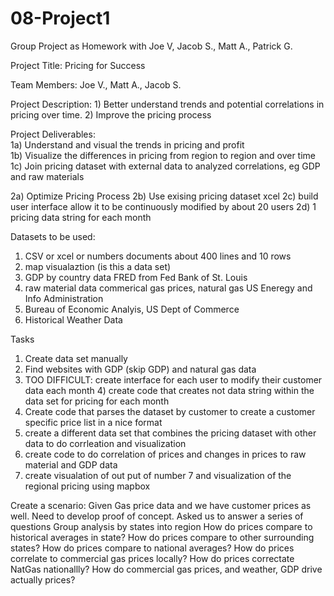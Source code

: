 # 08-Project1
Group Project as Homework with Joe V, Jacob S., Matt A., Patrick G.

Project Title:  Pricing for Success

Team Members:  Joe V., Matt A., Jacob S. 

Project Description: 1) Better understand trends and potential correlations in pricing over time.  2) Improve the pricing process 

Project Deliverables:  
1a) Understand  and visual the trends in pricing   and  profit   
1b) Visualize the differences in pricing from region to region and over time 
1c) Join pricing dataset with external data to analyzed correlations, eg GDP and raw materials

2a) Optimize Pricing Process 
2b) Use exising pricing dataset xcel 
2c) build user interface allow it to be continuously modified by about 20 users 
2d) 1 pricing data string for each month 



Datasets to be used: 
1) CSV or xcel or numbers documents about 400 lines and 10 rows  
2) map visualaztion (is this a data set) 
3) GDP by country data FRED from Fed Bank of St. Louis
4) raw material data commerical gas prices, natural gas US Eneregy and Info Administration
5) Bureau of Economic Analyis, US Dept of Commerce
6) Historical Weather Data 



Tasks  
1) Create data set manually 
2) Find websites with GDP (skip GDP) and natural gas data  
3) TOO DIFFICULT:  create interface for each user to modify their customer data each month 4) create code that creates not data string within the data set for pricing for each month 
4) Create code that parses the dataset by customer to create a customer specific price list in a nice format 
6) create a different data set that combines the pricing dataset with other data to do corrleation and visualization  
7) create code to do correlation of prices and changes in prices to raw material and GDP data 
8) create visualation of out put of number 7 and visualization of the regional pricing using mapbox 

Create a scenario:  Given Gas price data and we have customer prices as well.  Need to develop proof of concept.  Asked us to answer a series of questions
Group analysis by states into region
How do prices compare to historical averages in state? 
How do prices compare to other surrounding states?
How do prices compare to national averages?
How do prices correlate to commercial gas prices locally? 
How do prices correctate NatGas nationallly? 
How do commercial gas prices, and weather, GDP drive actually prices?  


